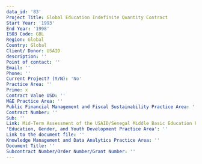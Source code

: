 ```yaml
---
data_id: '83'
Project Title: Global Education Indefinite Quantity Contract
Start Year: '1993'
End Year: '1998'
ISO3 Code: GBL
Region: Global
Country: Global
Client/ Donor: USAID
description: ''
Point of contact: ''
Email: ''
Phone: ''
Current Project? (Y/N): 'No'
Practice Area: ''
Prime: x
Contract Value USD: ''
M&E Practice Area: ''
Public Financial Management and Fiscal Sustainability Practice Area: ''
Contract Number: ''
Sub: ''
Link: Mid-Term Assessment of the USAID/Senegal Middle Basic Education Program
'Education, Gender, and Youth Development Practice Area': ''
Link to the document file: ''
Knowledge Management and Data Analytics Practice Area: ''
Document Title: ''
Subcontract Number/Order Number/Grant Number: ''
---
```

